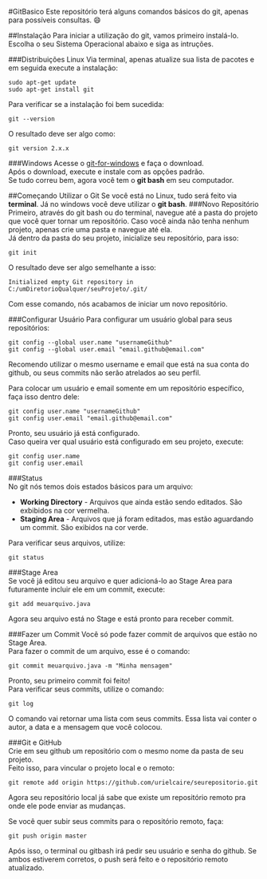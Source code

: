 #GitBasico
Este repositório terá alguns comandos básicos do git, apenas para possíveis consultas. :smile:  

##Instalação
Para iniciar a utilização do git, vamos primeiro instalá-lo. Escolha o seu Sistema Operacional abaixo e siga as intruções.

###Distribuições Linux
Via terminal, apenas atualize sua lista de pacotes e em seguida execute a instalação:
```
sudo apt-get update
sudo apt-get install git
```
Para verificar se a instalação foi bem sucedida:
```
git --version
```
O resultado deve ser algo como:
```
git version 2.x.x
```

###Windows
Acesse o [git-for-windows] e faça o download.  
Após o download, execute e instale com as opções padrão.  
Se tudo correu bem, agora você tem o **git bash** em seu computador.

##Começando Utilizar o Git
Se você está no Linux, tudo será feito via **terminal**. Já no windows você deve utilizar o **git bash**.
###Novo Repositório  
Primeiro, através do git bash ou do terminal, navegue até a pasta do projeto que você quer tornar um repositório.
Caso você ainda não tenha nenhum projeto, apenas crie uma pasta e navegue até ela.  
Já dentro da pasta do seu projeto, inicialize seu repositório, para isso:
```
git init
```
O resultado deve ser algo semelhante a isso:
```
Initialized empty Git repository in C:/umDiretorioQualquer/seuProjeto/.git/
```
Com esse comando, nós acabamos de iniciar um novo repositório.

###Configurar Usuário
Para configurar um usuário global para seus repositórios:
```
git config --global user.name "usernameGithub"
git config --global user.email "email.github@email.com"
```
Recomendo utilizar o mesmo username e email que está na sua conta do github, ou seus commits não serão atrelados ao seu perfil.  

Para colocar um usuário e email somente em um repositório específico, faça isso dentro dele:
```
git config user.name "usernameGithub"
git config user.email "email.github@email.com"
```
Pronto, seu usuário já está configurado.  
Caso queira ver qual usuário está configurado em seu projeto, execute:
```
git config user.name
git config user.email
```

###Status  
No git nós temos dois estados básicos para um arquivo:
+ **Working Directory** - Arquivos que ainda estão sendo editados. São exbibidos na cor vermelha.
+ **Staging Area** - Arquivos que já foram editados, mas estão aguardando um commit. São exibidos na cor verde.

Para verificar seus arquivos, utilize:
```
git status
```

###Stage Area  
Se você já editou seu arquivo e quer adicioná-lo ao Stage Area para futuramente incluir ele em um commit, execute:
```
git add meuarquivo.java
```
Agora seu arquivo está no Stage e está pronto para receber commit.

###Fazer um Commit
Você só pode fazer commit de arquivos que estão no Stage Area.  
Para fazer o commit de um arquivo, esse é o comando:
```
git commit meuarquivo.java -m "Minha mensagem"
```
Pronto, seu primeiro commit foi feito!  
Para verificar seus commits, utilize o comando:
```
git log
```
O comando vai retornar uma lista com seus commits. Essa lista vai conter o autor, a data e a mensagem que você colocou.

###Git e GitHub  
Crie em seu github um repositório com o mesmo nome da pasta de seu projeto.  
Feito isso, para vincular o projeto local e o remoto:
```
git remote add origin https://github.com/urielcaire/seurepositorio.git
```
Agora seu repositório local já sabe que existe um repositório remoto pra onde ele pode enviar as mudanças.  

Se você quer subir seus commits para o repositório remoto, faça:
```
git push origin master
```
Após isso, o terminal ou gitbash irá pedir seu usuário e senha do github. Se ambos estiverem corretos, o push será feito
e o repositório remoto atualizado.

[git-for-windows]: https://git-for-windows.github.io/